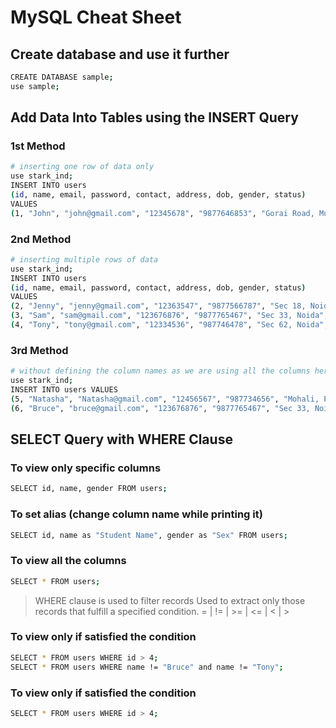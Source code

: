 ﻿# MySQL Cheat Sheet

## Create database and use it further
```bash
CREATE DATABASE sample;
use sample;
```

## Add Data Into Tables using the INSERT Query

### 1st Method
```bash
# inserting one row of data only
use stark_ind;
INSERT INTO users
(id, name, email, password, contact, address, dob, gender, status)
VALUES
(1, "John", "john@gmail.com", "12345678", "9877646853", "Gorai Road, Mumbai", "1999-01-10", "M", 1);
```

### 2nd Method
```bash
# inserting multiple rows of data
use stark_ind;
INSERT INTO users
(id, name, email, password, contact, address, dob, gender, status)
VALUES
(2, "Jenny", "jenny@gmail.com", "12363547", "9877566787", "Sec 18, Noida", "1994-04-13", "F", 1),
(3, "Sam", "sam@gmail.com", "123676876", "9877765467", "Sec 33, Noida", "1996-06-14", "M", 1),
(4, "Tony", "tony@gmail.com", "12334536", "987746478", "Sec 62, Noida", "1992-02-19", "F", 1)
```

### 3rd Method

```bash
# without defining the column names as we are using all the columns here (not skipping any column)
use stark_ind;
INSERT INTO users VALUES
(5, "Natasha", "Natasha@gmail.com", "12456567", "987734656", "Mohali, Punjab", "1999-02-24", "F", 1),
(6, "Bruce", "bruce@gmail.com", "123676876", "9877765467", "Sec 33, Noida", "1996-06-14", "M", 1)
```

## SELECT Query with WHERE Clause

### To view only specific columns
```bash
SELECT id, name, gender FROM users;
```

### To set alias (change column name while printing it)
```bash
SELECT id, name as "Student Name", gender as "Sex" FROM users;
```

### To view all the columns
```bash
SELECT * FROM users;
```

> WHERE clause is used to filter records
> Used to extract only those records that fulfill a specified condition.
> = | != | >= | <= | < | >

### To view only if satisfied the condition
```bash
SELECT * FROM users WHERE id > 4;
SELECT * FROM users WHERE name != "Bruce" and name != "Tony";
```

### To view only if satisfied the condition
```bash
SELECT * FROM users WHERE id > 4;
```

